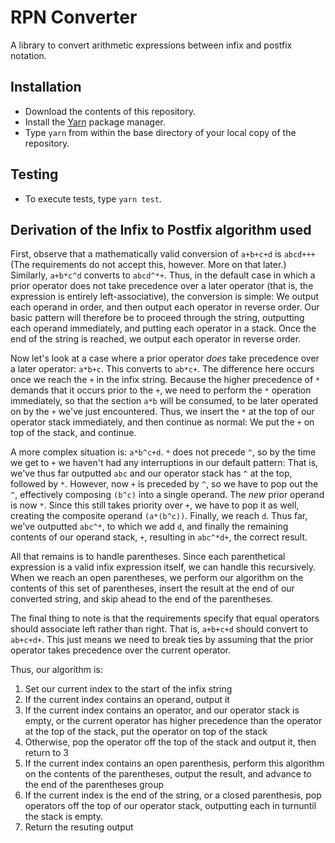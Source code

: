 RPN Converter
=============

A library to convert arithmetic expressions between infix and postfix notation.

Installation
------------

* Download the contents of this repository.
* Install the [Yarn](https://yarnpkg.com/) package manager.
* Type ```yarn``` from within the base directory of your local copy of the repository.

Testing
-------

* To execute tests, type ```yarn test```.

Derivation of the Infix to Postfix algorithm used
--------------------------------------------------

First, observe that a mathematically valid conversion of `a+b+c+d` is `abcd+++` (The requirements do not accept this, however. More on that later.) 
Similarly, `a+b*c^d` converts to `abcd^*+`. Thus, in the default case in which a prior operator does not take precedence over a later operator 
(that is, the expression is entirely left-associative), the conversion is simple: We output each operand in order, and then output each 
operator in reverse order. Our basic pattern will therefore be to proceed through the string, outputting each operand immediately, and putting 
each operator in a stack. Once the end of the string is reached, we output each operator in reverse order.

Now let's look at a case where a prior operator *does* take precedence over a later operator: `a*b+c`. This converts to `ab*c+`. The difference
here occurs once we reach the `+` in the infix string. Because the higher precedence of `*` demands that it occurs prior to the `+`, we need
to perform the `*` operation immediately, so that the section `a*b` will be consumed, to be later operated on by the `+` we've just encountered.
Thus, we insert the `*` at the top of our operator stack immediately, and then continue as normal: We put the `+` on top of the stack, and
continue. 

A more complex situation is: `a*b^c+d`. `*` does not precede `^`, so by the time we get to `+` we haven't had any interruptions in our default
pattern: That is, we've thus far outputted `abc` and our operator stack has `^` at the top, followed by `*`. However, now `+` is preceded by `^`,
so we have to pop out the `^`, effectively composing `(b^c)` into a single operand. The *new* prior operand is now `*`. Since this still takes priority
over `+`, we have to pop it as well, creating the composite operand `(a*(b^c))`. Finally, we reach `d`. Thus far, we've outputted `abc^*`, to 
which we add `d`, and finally the remaining contents of our operand stack, `+`, resulting in `abc^*d+`, the correct result.

All that remains is to handle parentheses. Since each parenthetical expression is a valid infix expression itself, we can handle this recursively.
When we reach an open parentheses, we perform our algorithm on the contents of this set of parentheses, insert the result at the end of our
converted string, and skip ahead to the end of the parentheses.

The final thing to note is that the requirements specify that equal operators should associate left rather than right. That is, `a+b+c+d` should
convert to `ab+c+d+`. This just means we need to break ties by assuming that the prior operator takes precedence over the current operator.

Thus, our algorithm is:

1. Set our current index to the start of the infix string
2. If the current index contains an operand, output it
3. If the current index contains an operator, and our operator stack is empty, or the current operator has higher precedence than the operator at the top of the stack, put the operator on top of the stack
4. Otherwise, pop the operator off the top of the stack and output it, then return to 3
5. If the current index contains an open parenthesis, perform this algorithm on the contents of the parentheses, output the result, and advance to the end of the parentheses group
6. If the current index is the end of the string, or a closed parenthesis, pop operators off the top of our operator stack, outputting each in turnuntil the stack is empty.
7. Return the resuting output

